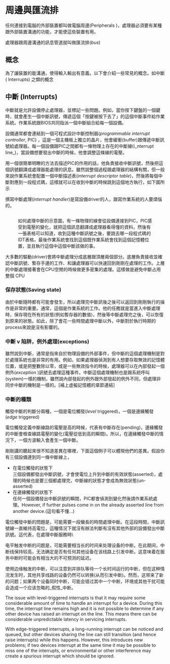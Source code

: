 # 周邊與匯流排

任何連接到電腦的外部裝置都叫做電腦周邊(Peripherals )，處理器必須要有某種跟外部裝置溝通的功能，才能使這些裝置有用。

處理器跟周邊溝通的訊息管道就叫做匯流排(_bus_)

## 概念

為了讓裝置的能溝通，使得輸入輸出有意義。以下會介紹一些常見的概念。如中斷( Interrupts) 之類的概念

## **中斷 (Interrupts)**

中斷就是允許設備停止處理器，並標記一些問題。例如，當你按下鍵盤的一個鍵時，就會產生一個中斷訊號，傳遞這個「按鍵被按下去了」的這個中斷事件給作業系統。作業系統跟BIOS共同指派一個中斷組合給每一個設備。

設備通常都會連結到一個可程式設計中斷控制器(_programmable interrupt controller_, PIC) ，這是一個主機板上獨立的晶片，他會緩衝(buffer)跟傳遞中斷訊號給處理器。每一個設備跟PIC之間都有一條物理上存在的中斷線(i_nterrupt line_)，當設備想要發出中斷的時候，他會調整這條線的電壓。

用一個很簡單明瞭的方法去描述PIC的作用的話，他負責接收中斷訊號，然後把這個訊號翻譯成處理器能處理的訊息。雖然說整個過程跟處理器的結構有關，但一般來說作業系統會配置一個中斷描述表(_interrupt descriptor table_)，然後將每個中斷對應到一段程式碼，這樣就可以在收到中斷的時候跳到這個地方執行，如下圖所示

撰寫中斷處理(_interrupt handler_)是寫設備driver的人，跟寫作業系統的人要煩惱的。



<figure><img src="https://www.bottomupcs.com/chapter02/figures/interrupt.svg" alt=""><figcaption><p>如何處理中斷的示意圖，有一條物理的線會從設備連接到PIC，PIC感受到電壓的變化，就把這個訊息翻譯成處理器看得懂的資料，然後有一張表格可以知道，收到這種中斷訊號之後，要跳去哪一段程式碼的IDT表格，最後作業系統會找到這個既作業系統會找到這個記憶體位置，並且執行這個中這個中斷該做的事。</p></figcaption></figure>

大多數的驅動(driver)會將中斷處理分成底層跟頂層兩個部分。底層負責接收並確認中斷訊號、暫存手邊的工作、和讓處理器可以快速回到剛剛在處理的工作。上層的中斷處理接著會在CPU空閒的時候做更多密集的處理。這樣做是避免中斷占用整個 CPU

### **保存狀態(Saving state)**

由於中斷隨時都有可能會發生，所以處理完中斷訊後之後可以返回到剛剛執行的操作是非常的重要。通常，這個是作業系統的工作。他的任務就是當進入中斷處理時，保存現在所有的狀態(例如暫存器的數值)，然後等中斷處理完之後，可以恢復到原來的狀態。如此，除了會花一些時間處理中斷以外，中斷對於執行時期的process來說是沒有影響的。

### **中斷 v 陷阱，例外處理(exceptions)**

雖然說到中斷，通常是指來自於物理設備的外部事件，但中斷的這個處理機制是對於處理系統也是非常的有用。例如，如果處理器偵測到有人想要存取無效的記憶體位置，或是把整數除以零，或是一些無效指令的時候，處理器可以在內部發起一個例外(_exception_ )訊號去處理這種事件。中斷這個處理機制也是跟系統呼叫(system)一樣的機制，雖然說內部發起的例外跟外部發起的例外不同，但處理非同步中斷的機制是一樣的。\[補上虛擬記憶體的章節連結]



### **中斷的種類**

觸發中斷的判斷分兩種，一個是電位觸發(_level_ triggered)，一個是邊緣觸發(_edge_ triggered)

電位觸發定義中斷線路的電壓是高的時候，代表有中斷存在(pending)，邊緣觸發的中斷會檢查線路電壓的變化(電壓從低到高的瞬間)。所以，在邊緣觸發中斷的情況下，一個方波輸入會產生一個中斷。

剛剛講的聽起來很不知道差異在哪裡，下面這個例子可以體現他們的差異。假設你有三個設備連到同一條中斷線上，

* 在電位觸發的狀態下\
  三個設備都發出中斷訊號，才會使電位上升到中斷的有效狀態(asserted)，處理的時候也是要三個都處理完，中斷線的狀態才會成為無效狀態(un-asserted)
* 在邊緣觸發的狀態下\
  任何一個設備發出中斷訊號的瞬間，PIC都會偵測到變化然後請作業系統處理。However, if further pulses come in on the already asserted line from another device.(這句看不懂...)

電位觸發中斷的問題是，可能需要一段蠻長的時間處理中斷。在這段時間，中斷訊號線一直維持高電位，這種情況下就沒有辦法判斷有沒有其他外部的設備發出中斷訊號。這代表，在處理中斷服務時\\





电平触发中断的问题是，可能需要相当长的时间来处理设备的中断。在此期间，中断线保持较高，无法确定是否有任何其他设备在该线路上引发中断。这意味着在服务中断时可能会有相当大的不可预测的延迟。

使用边缘触发的中断，可以注意到并排队等待一个长时间运行的中断，但在这种情况发生时，其他共享线路的设备仍然可以转换(从而引发中断)。然而，这带来了新的问题；如果两个设备同时中断，可能会错过其中一个中断，环境或其他干扰可能会造成一个应该忽略的_假性_中断。



The issue with level-triggered interrupts is that it may require some considerable amount of time to handle an interrupt for a device. During this time, the interrupt line remains high and it is not possible to determine if any other device has raised an interrupt on the line. This means there can be considerable unpredictable latency in servicing interrupts.

With edge-triggered interrupts, a long-running interrupt can be noticed and queued, but other devices sharing the line can still transition (and hence raise interrupts) while this happens. However, this introduces new problems; if two devices interrupt at the same time it may be possible to miss one of the interrupts, or environmental or other interference may create a _spurious_ interrupt which should be ignored.
